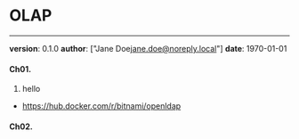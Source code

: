 # OLAP
---
**version**: 0.1.0
**author**: ["Jane Doe<jane.doe@noreply.local>"]
**date**: 1970-01-01


#### Ch01. 
1. hello
- https://hub.docker.com/r/bitnami/openldap

#### Ch02. 
